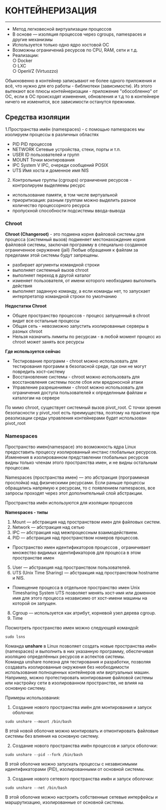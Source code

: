 # КОНТЕЙНЕРИЗАЦИЯ
_ _ _
- Метод легковесной виртуализации процессов
- В основе — изоляция процессов через cgroups, namespaces и другие механизмы
- Используется только одно ядро хостовой ОС
- Возможны ограничениā ресурсов по CPU, RAM, сети и т.д.
- Реализации:    
○ Docker    
○ LXC    
○ OpenVZ (Virtuozzo)    
    

Обыкновенно в контейнер записывают не более одного приложения и всё, что нужно для его  работы - библиотеки (зависимости). Из этого вытекают все плюсы контейнеризации - приложение "обособленно" от ОС, если в ОС происходят изменения, обновления и т.д то в контейнере ничего не изменится, все зависимости останутся прежними.

## Средства изоляции
1.Пространства имён (namespaces) - с помощью namespaces мы изолируем процессы в различных областях
- PID PID процессов
- NETWORK Сетевые устройства, стеки, порты и т.п.
- USER ID пользователей и групп
- MOUNT Точки монтирования
- IPC System V IPC, очереди сообщений POSIX
- UTS Имя хоста и доменное имя NIS
2. Контрольные группы (cgroups) ограничение ресурсов - контролируем выделяемы ресурс
- использование памяти, в том числе виртуальной
- приоритизация: разным группам можно выделить разное количество процессорного ресурса
- пропускной способности подсистемы ввода-вывода

### Chroot
 __Chroot (Changeroot)__ - это подмена корня файловой системы для процесса (системный вызов) подменяет местонахождение корня файловой системы, заключая программу в специально созданное ограниченное окружение (jail) Любые обращения к файлам за пределами этой системы будут запрещены.
    
- разбирает аргументы командной строки
- выполняет системный вызов chroot
- выполняет переход в другой каталог
- изменяет пользователя, от имени которого необходимо выполнить действия
- выполняет заданную команду, а если команды нет, то запускает интерпретатор командной строки по умолчанию

__Недостатки Chroot__
- Общее пространство процессов - процесс запущенный в chroot видит все остальные процессы
- Общая сеть - невозможно запустить изолированные серверы в разных chroot
- Нельзя назначить лимиты по ресурсам - в любой момент процесс из chroot может занять все ресурсы

__Где используется сейчас__
- Тестирование программ - chroot можно использовать для тестирования программ в безопасной среде, где они не могут повредить хост-систему
- Восстановление системы - chroot можно использовать для восстановления системы после сбоя или вредоносной атаки
- Управление разрешениями - сhroot можно использовать для ограничения доступа пользователей к определнным файлам и каталогам на сервере



По мимо chroot, существует системный вызов pivot_root. С точки зрения безопасности у pivot_root есть преимущества, поэтому на практике при реазлизации среды управления контейнерами будет
использован pivot_root

### Namespaces
Пространство имен(namespace) это возможность ядра Linux предоставить процессу изолированный инстанс глобальных ресурсов. Изменения в изолированном представлении глобальных ресурсов видны только членам этого пространства имен, и не видны остальным процессам.      


Namespaces (пространства имен) — это абстракция (программная прослойка) над физическими ресурсами. Если раньше процессы обращались напрямую к ресурсам, то с появлением namespaces, все запросы проходят через этот дополнительный слой абстракции.       


Пространства имён используются для изоляции процессов     


__Namespaces - типы__
1. Mount — абстракция над пространством имен для файловых систем.
2. Network — абстракция над сетью
3. IPC — абстракция над межпроцессным взаимодействием.
4. PID — абстракция над пространством номеров процессов.   
- Пространство имен идентификаторов процессов , ограничивает множество видимых идентификаторов для процесса в этом пространстве имен
5. User — абстракция над пространством пользователей.
6. UTS (Unix Time Sharing) — абстракция над пространством hostname и NIS.
- Помещение процесса в отдельное пространство имен Unix Timesharing System UTS позволяет менять хост-имя или доменное имя для этого процесса независимо от хост-имени машины на которой он запущен.
8. Cgroup — используется как атрибут, корневой узел дерева cgroup.
9. Time     

Посмотреть пространство имен можно следующей командой:
```
sudo lsns
```



Команда **unshare** в Linux позволяет создать новые пространства имён (namespaces) и выполнить в них указанную программу, обеспечивая изоляцию определённых ресурсов и аспектов системы.     
Команда unshare полезна для тестирования и разработки, позволяя создавать изолированные окружения без необходимости использования полноценных контейнеров или виртуальных машин. Например, можно протестировать монтирование файловой системы или настройку сети в изолированном пространстве, не влияя на основную систему.      



Примеры использования:

1. Создание нового пространства имён для монтирования и запуск оболочки:
```
sudo unshare --mount /bin/bash
```
В этой новой оболочке можно монтировать и отмонтировать файловые системы без влияния на основную систему.

2. Создание нового пространства имён процессов и запуск оболочки:
```
sudo unshare --pid --fork /bin/bash
```
В этой оболочке можно запускать процессы с независимыми идентификаторами (PID), изолированными от основной системы.

3. Создание нового сетевого пространства имён и запуск оболочки:
```
sudo unshare --net /bin/bash
```
В этой оболочке можно настроить собственные сетевые интерфейсы и маршрутизацию, изолированные от основной системы.


